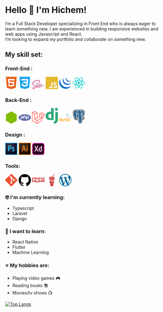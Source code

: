 # Hello 👋 I'm Hichem!

I’m a Full Stack Developer specializing in Front End who is always eager to learn something new. I am experienced in building responsive websites and web apps using Javascript and React.  
I’m looking to expand my portfolio and collaborate on something new.  

## My skill set:  
### Front-End :   
<p>
<img src="https://raw.githubusercontent.com/Hichem-Chabou/Hichem-Chabou/master/assets/html5.svg" height="auto" width="40">
<img src="https://raw.githubusercontent.com/Hichem-Chabou/Hichem-Chabou/master/assets/css3.svg" height="auto" width="40">
<img src="https://raw.githubusercontent.com/Hichem-Chabou/Hichem-Chabou/master/assets/sass.svg" height="auto" width="40">
<img src="https://raw.githubusercontent.com/Hichem-Chabou/Hichem-Chabou/master/assets/javascript.svg" height="auto" width="40">
<img src="https://raw.githubusercontent.com/Hichem-Chabou/Hichem-Chabou/master/assets/jquery.svg" height="auto" width="40">
<img src="https://raw.githubusercontent.com/Hichem-Chabou/Hichem-Chabou/master/assets/react.svg" height="auto" width="40">
</p>  

### Back-End :   
<p>
<img src="https://raw.githubusercontent.com/Hichem-Chabou/Hichem-Chabou/master/assets/node.svg" height="auto" width="40">
<img src="https://raw.githubusercontent.com/Hichem-Chabou/Hichem-Chabou/master/assets/php.svg" height="auto" width="40">
<img src="https://raw.githubusercontent.com/Hichem-Chabou/Hichem-Chabou/master/assets/laravel.svg" height="auto" width="40">
<img src="https://raw.githubusercontent.com/Hichem-Chabou/Hichem-Chabou/master/assets/django.svg" height="auto" width="40">
<img src="https://raw.githubusercontent.com/Hichem-Chabou/Hichem-Chabou/master/assets/mysql.svg" height="auto" width="40">
<img src="https://raw.githubusercontent.com/Hichem-Chabou/Hichem-Chabou/master/assets/postgresql.svg" height="auto" width="40">
</p>  

### Design :   
<p>
<img src="https://raw.githubusercontent.com/Hichem-Chabou/Hichem-Chabou/master/assets/photoshop.svg" height="auto" width="40">
<img src="https://raw.githubusercontent.com/Hichem-Chabou/Hichem-Chabou/master/assets/illustrator.svg" height="auto" width="40">
<img src="https://raw.githubusercontent.com/Hichem-Chabou/Hichem-Chabou/master/assets/XD.svg" height="auto" width="40">
</p>

### Tools:   
<p>
<img src="https://raw.githubusercontent.com/Hichem-Chabou/Hichem-Chabou/master/assets/git.svg" height="auto" width="40">
<img src="https://raw.githubusercontent.com/Hichem-Chabou/Hichem-Chabou/master/assets/github.svg" height="auto" width="40">
<img src="https://raw.githubusercontent.com/Hichem-Chabou/Hichem-Chabou/master/assets/npm.svg" height="auto" width="40">
<img src="https://raw.githubusercontent.com/Hichem-Chabou/Hichem-Chabou/master/assets/gulp.svg" height="auto" width="40">
<img src="https://raw.githubusercontent.com/Hichem-Chabou/Hichem-Chabou/master/assets/wordpress.svg" height="auto" width="40">
</p>  

### :nerd_face: I'm currently learning:  
- Typescript
- Laravel
- Django

### :thinking: I want to learn:  
- React Native
- Flutter
- Machine Learning

### :star: My hobbies are:  
- Playing video games :video_game:
- Reading books :books:
- Movies/tv shows :tv:  

[![Top Langs](https://github-readme-stats.vercel.app/api/top-langs/?username=Hichem-Chabou)](https://github.com/anuraghazra/github-readme-stats)